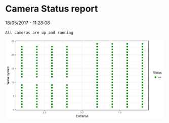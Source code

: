 Camera Status report
================
18/05/2017 - 11:28:08

    All cameras are up and running

![](camreport_files/figure-markdown_github/unnamed-chunk-2-1.png)

